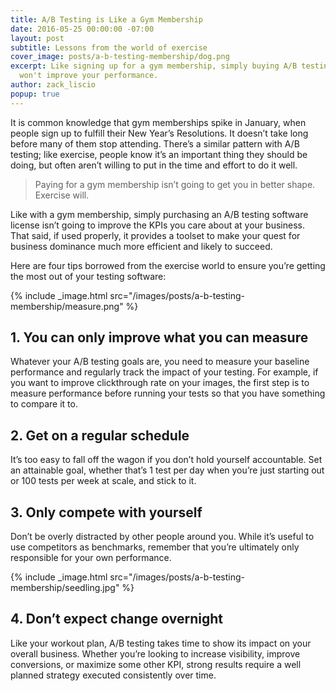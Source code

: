 ```yaml
---
title: A/B Testing is Like a Gym Membership
date: 2016-05-25 00:00:00 -07:00
layout: post
subtitle: Lessons from the world of exercise
cover_image: posts/a-b-testing-membership/dog.png
excerpt: Like signing up for a gym membership, simply buying A/B testing software
  won't improve your performance.
author: zack_liscio
popup: true
---
```


It is common knowledge that gym memberships spike in January, when people sign up to fulfill their New Year’s Resolutions. It doesn’t take long before many of them stop attending. There’s a similar pattern with A/B testing; like exercise, people know it’s an important thing they should be doing, but often aren’t willing to put in the time and effort to do it well.

> Paying for a gym membership isn’t going to get you in better shape. Exercise will.

Like with a gym membership, simply purchasing an A/B testing software license isn’t going to improve the KPIs you care about at your business. That said, if used properly, it provides a toolset to make your quest for business dominance much more efficient and likely to succeed.

Here are four tips borrowed from the exercise world to ensure you’re getting the most out of your testing software:

{% include _image.html src="/images/posts/a-b-testing-membership/measure.png" %}

## 1. You can only improve what you can measure

Whatever your A/B testing goals are, you need to measure your baseline performance and regularly track the impact of your testing. For example, if you want to improve clickthrough rate on your images, the first step is to measure performance before running your tests so that you have something to compare it to. 

## 2. Get on a regular schedule

It’s too easy to fall off the wagon if you don’t hold yourself accountable. Set an attainable goal, whether that’s 1 test per day when you’re just starting out or 100 tests per week at scale, and stick to it. 

## 3. Only compete with yourself

Don’t be overly distracted by other people around you. While it’s useful to use competitors as benchmarks, remember that you’re ultimately only responsible for your own performance. 

{% include _image.html src="/images/posts/a-b-testing-membership/seedling.jpg" %}

## 4. Don’t expect change overnight

Like your workout plan, A/B testing takes time to show its impact on your overall business. Whether you’re looking to increase visibility, improve conversions, or maximize some other KPI, strong results require a well planned strategy executed consistently over time. 